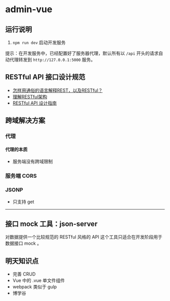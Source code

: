 # admin-vue

## 运行说明

1. `npm run dev` 启动开发服务

提示：在开发服务中，已经配置好了服务器代理，默认所有以 `/api` 开头的请求自动代理转发到 `http://127.0.0.1:5000` 服务。

## RESTful API 接口设计规范

- [怎样用通俗的语言解释REST，以及RESTful？](https://www.zhihu.com/question/28557115)
- [理解RESTful架构](http://www.ruanyifeng.com/blog/2011/09/restful)
- [RESTful API 设计指南](http://www.ruanyifeng.com/blog/2014/05/restful_api.html)

## 跨域解决方案

### 代理

#### 代理的本质

- 服务端没有跨域限制

### 服务端 CORS

### JSONP

- 只支持 get

---

## 接口 mock 工具：json-server

对数据提供一个比较规范的 RESTful 风格的 API
这个工具只适合在开发阶段用于数据接口 mock 。

## 明天知识点

- 完善 CRUD
- Vue 中的 .vue 单文件组件
- webpack 类似于 gulp
- 博学谷
